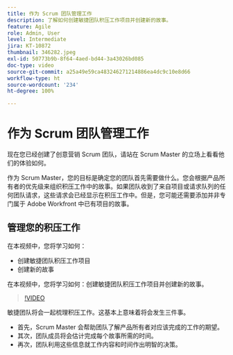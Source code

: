 ```yaml
---
title: 作为 Scrum 团队管理工作
description: 了解如何创建敏捷团队积压工作项目并创建新的故事。
feature: Agile
role: Admin, User
level: Intermediate
jira: KT-10872
thumbnail: 346282.jpeg
exl-id: 50773b9b-8f64-4aed-bd44-3a43026bd085
doc-type: video
source-git-commit: a25a49e59ca483246271214886ea4dc9c10e8d66
workflow-type: ht
source-wordcount: '234'
ht-degree: 100%

---
```


# 作为 Scrum 团队管理工作

现在您已经创建了创意营销 Scrum 团队，请站在 Scrum Master 的立场上看看他们的体验如何。

作为 Scrum Master，您的目标是确定您的团队首先需要做什么。您会根据产品所有者的优先级来组织积压工作中的故事。如果团队收到了来自项目或请求队列的任何团队请求，这些请求会已经显示在积压工作中。但是，您可能还需要添加并非专门属于 Adobe Workfront 中已有项目的故事。

## 管理您的积压工作

在本视频中，您将学习如何：

- 创建敏捷团队积压工作项目
- 创建新的故事

在本视频中，您将学习如何：创建敏捷团队积压工作项目并创建新的故事。

>[!VIDEO](https://video.tv.adobe.com/v/346282/?quality=12&learn=on)

敏捷团队将会一起梳理积压工作。这基本上意味着将会发生三件事。

- 首先，Scrum Master 会帮助团队了解产品所有者对应该完成的工作的期望。
- 其次，团队成员将会估计完成每个故事所需的时间。
- 再次，团队利用这些信息就工作内容和时间作出明智的决策。
